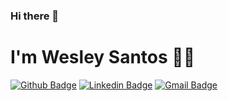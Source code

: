 <!--
### Hi there 👋
**wesleydevel/wesleydevel** is a ✨ _special_ ✨ repository because its `README.md` (this file) appears on your GitHub profile.

Here are some ideas to get you started:

- 🔭 I’m currently working on ...
- 🌱 I’m currently learning ...
- 👯 I’m looking to collaborate on ...
- 🤔 I’m looking for help with ...
- 💬 Ask me about ...
- 📫 How to reach me: ...
- 😄 Pronouns: ...
- ⚡ Fun fact: ...
--> 
### Hi there 👋
 
# I'm Wesley Santos :man_technologist:
 

[![Github Badge](https://img.shields.io/badge/-Github-000?style=flat-square&logo=Github&logoColor=white&link=https://github.com/wesleydevel)](https://github.com/wesleydevel)
[![Linkedin Badge](https://img.shields.io/badge/-LinkedIn-blue?style=flat-square&logo=Linkedin&logoColor=white&link=https://www.linkedin.com/in/wesleypsantos/)](https://www.linkedin.com/in/wesleypsantos/)
[![Gmail Badge](https://img.shields.io/badge/-Gmail-c14438?style=flat-square&logo=Gmail&logoColor=white&link=mailto:wesleydtna@gmail.com)](mailto:wesleydtna@gmail.com)
 


